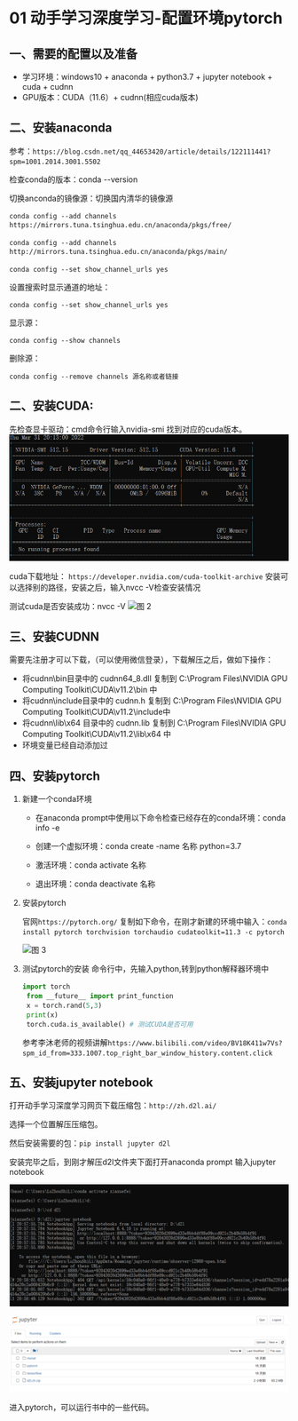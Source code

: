 # 01 动手学习深度学习-配置环境pytorch

## 一、需要的配置以及准备
* 学习环境：windows10 + anaconda + python3.7 + jupyter notebook + cuda + cudnn
* GPU版本：CUDA（11.6）+ cudnn(相应cuda版本)

## 二、安装anaconda

参考：```https://blog.csdn.net/qq_44653420/article/details/122111441?spm=1001.2014.3001.5502```

检查conda的版本：conda --version

切换anconda的镜像源：切换国内清华的镜像源
```
conda config --add channels https://mirrors.tuna.tsinghua.edu.cn/anaconda/pkgs/free/

conda config --add channels http://mirrors.tuna.tsinghua.edu.cn/anaconda/pkgs/main/

conda config --set show_channel_urls yes

```

设置搜索时显示通道的地址：
```
conda config --set show_channel_urls yes
```

显示源：
```
conda config --show channels
```

删除源：
```
conda config --remove channels 源名称或者链接
```

## 二、安装CUDA:

先检查显卡驱动：cmd命令行输入nvidia-smi 找到对应的cuda版本。
![图 1](../../images/5029e8d22d94be7ea07ed2f1b7972688d7784422a28675f888ad6338668be3f7.png)  

cuda下载地址：
```https://developer.nvidia.com/cuda-toolkit-archive```
安装可以选择别的路径，安装之后，输入nvcc -V检查安装情况

测试cuda是否安装成功：nvcc -V
![图 2](../../images/0cafe6d2098697dfbffac0b1469590be82e6c83292e33e14af70c98733358d11.png)  


## 三、安装CUDNN

需要先注册才可以下载，（可以使用微信登录），下载解压之后，做如下操作：

* 将cudnn\bin目录中的 cudnn64_8.dll 复制到 C:\Program Files\NVIDIA GPU Computing Toolkit\CUDA\v11.2\bin 中
* 将cudnn\include目录中的 cudnn.h 复制到 C:\Program Files\NVIDIA GPU Computing Toolkit\CUDA\v11.2\include中
* 将cudnn\lib\x64 目录中的 cudnn.lib 复制到 C:\Program Files\NVIDIA GPU Computing Toolkit\CUDA\v11.2\lib\x64 中
* 环境变量已经自动添加过


## 四、安装pytorch

1. 新建一个conda环境
   
   * 在anaconda prompt中使用以下命令检查已经存在的conda环境：conda info -e

   * 创建一个虚拟环境：conda create -name 名称 python=3.7

   * 激活环境：conda activate 名称
   * 退出环境：conda deactivate 名称

2. 安装pytorch
   
   官网```https://pytorch.org/``` 复制如下命令，在刚才新建的环境中输入：```conda install pytorch torchvision torchaudio cudatoolkit=11.3 -c pytorch```

   ![图 3](../../images/7d9f52797a1ea67e3335477ad03826df14cd55a814e9524b25024d49df4f93be.png)  

3. 测试pytorch的安装
   命令行中，先输入python,转到python解释器环境中
   ```python
   import torch
    from __future__ import print_function
    x = torch.rand(5,3)
    print(x)
    torch.cuda.is_available() # 测试CUDA是否可用
   ```

   参考李沐老师的视频讲解```https://www.bilibili.com/video/BV18K411w7Vs?spm_id_from=333.1007.top_right_bar_window_history.content.click```


## 五、安装jupyter notebook

打开动手学习深度学习网页下载压缩包：```http://zh.d2l.ai/```

选择一个位置解压压缩包。

然后安装需要的包：```pip install jupyter d2l```

安装完毕之后，到刚才解压d2l文件夹下面打开anaconda prompt 输入jupyter notebook

![图 5](../../images/327a0ea620b3be61da5a66915d5e40ccbbdf43897fec7d5f18ef7819ec346e7e.png)  


![图 4](../../images/04745308831768f92d2c3028755d8ba58589f5724b1aff507a460917c5b56c01.png)  

进入pytorch，可以运行书中的一些代码。





